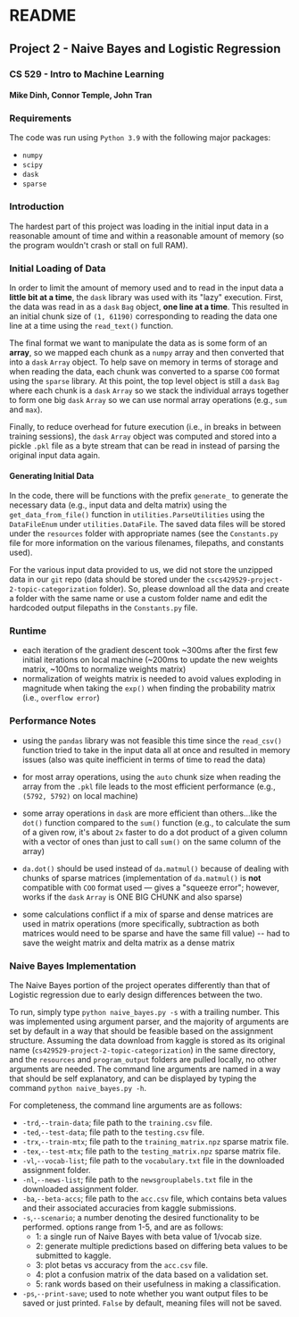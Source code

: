 # README
## Project 2 - Naive Bayes and Logistic Regression
### CS 529 - Intro to Machine Learning
#### Mike Dinh, Connor Temple, John Tran

### Requirements

The code was run using `Python 3.9` with the following major packages:

- `numpy`
- `scipy`
- `dask`
- `sparse`

### Introduction

The hardest part of this project was loading in the initial input data in a reasonable amount of time and within 
a reasonable amount of memory (so the program wouldn't crash or stall on full RAM).

### Initial Loading of Data

In order to limit the amount of memory used and to read in the input data a **little bit at a time**, the `dask` 
library was used with its "lazy" execution. First, the data was read in as a `dask` `Bag` object, **one line at a 
time**. This resulted in an initial chunk size of `(1, 61190)` corresponding to reading the data one line at a time 
using the `read_text()` function.

The final format we want to manipulate the data as is some form of an **array**, so we mapped each chunk as a 
`numpy` array and then converted that into a `dask` `Array` object. To help save on memory in terms of storage and 
when reading the data, each chunk was converted to a sparse `COO` format using the `sparse` library. At this point, 
the top level object is still a `dask` `Bag` where each chunk is a `dask` `Array` so we stack the individual arrays 
together to form one big `dask` `Array` so we can use normal array operations (e.g., `sum` and `max`).

Finally, to reduce overhead for future execution (i.e., in breaks in between training sessions), the `dask` `Array` 
object was computed and stored into a pickle `.pkl` file as a byte stream that can be read in instead of parsing the 
original input 
data again.

#### Generating Initial Data

In the code, there will be functions with the prefix `generate_` to generate the necessary data (e.g., input data 
and delta matrix) using the `get_data_from_file()` function in `utilities.ParseUtilities` using the `DataFileEnum` 
under `utilities.DataFile`. The saved data files will be stored under the `resources` folder with appropriate names 
(see the `Constants.py` file for more information on the various filenames, filepaths, and constants used).

For the various input data provided to us, we did not store the unzipped data in our `git` repo (data should be 
stored under the 
`cscs429529-project-2-topic-categorization` folder). So, please download all the data and create a folder with the 
same name or use a custom folder name and edit the hardcoded output filepaths in the `Constants.py` file.

### Runtime

- each iteration of the gradient descent took ~300ms after the first few initial iterations on local machine (~200ms 
  to update the new weights matrix, ~100ms to normalize weights matrix)
- normalization of weights matrix is needed to avoid values exploding in magnitude when taking the `exp()` when 
  finding the probability matrix (i.e., `overflow error`)

### Performance Notes

- using the `pandas` library was not feasible this time since the `read_csv()` function tried to take in the input 
  data all at once and resulted in memory issues (also was quite inefficient in terms of time to read the data)

- for most array operations, using the `auto` chunk size when reading the array from the `.pkl` file leads to the 
  most efficient performance (e.g., `(5792, 5792)` on local machine)

- some array operations in `dask` are more efficient than others...like the `dot()` function compared to the `sum()` 
  function (e.g., to calculate the sum of a given row, it's about `2x` faster to do a dot product of a given column 
  with a vector of ones than just to call `sum()` on the same column of the array)

- `da.dot()` should be used instead of `da.matmul()` because of dealing with chunks of sparse matrices 
  (implementation of `da.matmul()` is **not** compatible with `COO` format used &mdash; gives a "squeeze error"; 
  however, works if the `dask` `Array` is ONE BIG CHUNK and also sparse)

- some calculations conflict if a mix of sparse and dense matrices are used in matrix operations (more specifically, 
  subtraction as both matrices would need to be sparse and have the same fill value) -- had to save the weight 
  matrix and delta matrix as a dense matrix 

### Naive Bayes Implementation

The Naive Bayes portion of the project operates differently than that of Logistic regression due to early design 
differences between the two. 

To run, simply type `python naive_bayes.py -s` with a trailing number. This was implemented using argument parser,
and the majority of arguments are set by default in a way that should be feasible based on the assignment structure. 
Assuming the data download from kaggle is stored as its original name (`cs429529-project-2-topic-categorization`)
in the same directory, and the `resources` and `program_output` folders are pulled locally, no other arguments are needed. 
The command line arguments are named in a way that should be self explanatory, and can be displayed by typing the command
`python naive_bayes.py -h`.

For completeness, the command line arguments are as follows:
- `-trd`,`--train-data`; file path to the `training.csv` file. 
- `-ted`,`--test-data`; file path to the `testing.csv` file. 
- `-trx`,`--train-mtx`; file path to the `training_matrix.npz` sparse matrix file. 
- `-tex`,`--test-mtx`; file path to the `testing_matrix.npz` sparse matrix file. 
- `-vl`,`--vocab-list`; file path to the `vocabulary.txt` file in the downloaded assignment folder. 
- `-nl`,`--news-list`; file path to the `newsgrouplabels.txt` file in the downloaded assignment folder. 
- `-ba`,`--beta-accs`; file path to the `acc.csv` file, which contains beta values and their associated accuracies from kaggle submissions. 
- `-s`,`--scenario`; a number denoting the desired functionality to be performed. options range from 1-5, and are as follows:
  - 1: a single run of Naive Bayes with beta value of 1/vocab size. 
  - 2: generate multiple predictions based on differing beta values to be submitted to kaggle.
  - 3: plot betas vs accuracy from the `acc.csv` file.
  - 4: plot a confusion matrix of the data based on a validation set. 
  - 5: rank words based on their usefulness in making a classification.
- `-ps`,`--print-save`; used to note whether you want output files to be saved or just printed. `False` by default, meaning files will not be saved. 



